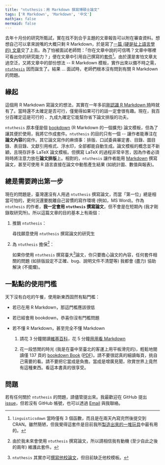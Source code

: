 ```yaml
---
title: "ntuthesis：用 Markdown 撰寫博碩士論文"
tags: ['R Markdown', 'Markdown', '中文']
mathjax: false
mermaid: false
---
```


去年十月份的研究所甄試，實在找不到合乎主題的文章報告可以附在審查資料。想想自己可以拿來說嘴的大概只剩 R Markdown，於是寫了[一篇 (硬是扯上語言學的) 文章](https://liao961120.github.io/ling-rmd)交了上去。<!--more-->為了怕被面試老師問：「你在文章中說的可信嗎？文章中哪裡可看出你的研究能力？」便在文章中引用自己撰寫的[套件](https://liao961120.github.io/linguisticsdown)[^linguisticsdown]。由於還是害怕文章太過空泛，又將文章中的部份想法 -- R Markdown 模板，實作出來以備不時之需，[`ntuthesis`](https://liao961120.github.io/ntuthesis) 因而誕生了。結果 ... 面試時，老師們根本沒有問到有關 R Markdown 的問題。


[^linguisticsdown]: `linguisticsdown` 當時僅有 3 個函數，而且是在兩天內寫完然後提交到 CRAN。雖然簡陋，但我覺得這套件是目前我所[製造出來的一堆玩具](/#projects)中最有用的。



## 緣起

這個用 R Markdown 寫論文的想法，其實在一年多前[剛認識 R Markdown 時](/2018/01/31/RlearningPath.html)時就有了。當時還不太確定是否可行，僅覺得如果可行的話一定會很有趣。現在，我百分百確定這是可行的 、九成九確定它能幫你省下論文排版的功夫。

`ntuthesis` 原本僅是個 [bookdown](https://github.com/rstudio/bookdown) (R Markdown 的一個擴充) 論文模板，但為了讓其便於使用，我將它作成套件。`ntuthesis` 的目的只有一個 -- 讓作者能專注在**論文內容**的寫作。其它論文寫作的麻煩事：排版、口試委員審定書、目錄、圖目錄、表目錄、文獻引用格式、浮水印，全部都能自動生成。論文模板的概念並不新穎，且現存許多 LaTeX 論文模板。但撰寫 LaTeX 的過程非常辛苦，因為作者必須時時將注意力放在**論文排版**上。相對的，`ntuthesis` 讓作者能用 [Markdown](https://zh.wikipedia.org/wiki/Markdown#示例) 撰寫論文，甚至可使用 R 語言直接在論文中動態產生結果 (如統計圖、數值與報表)。


## 總是需要跨出第一步

現在的問題是，臺灣還沒有人用過 `ntuthesis` 撰寫論文，而當「第一位」總是相當可怕的，更何況還要脫離自己習慣的寫作環境 (例如，MS Word)。作為 `ntuthesis` 的作者，**我一定會用 `ntuthesis` 撰寫論文**，但不會是在短期內 (我才剛錄取研究所)。所以這篇文章的目的基本上有兩個：

1. 推銷 `ntuthesis`：

    尋找願意使用 `ntuthesis` 撰寫論文的研究生
    
1. 為 `ntuthesis` 擔保[^guarantee]：

    如果你使用 `ntuthesis` 撰寫臺大[^ntu]論文，你只要擔心論文的內容，任何套件相關的問題 (如排版設定不正確、bug、說明文件不清楚等) 我都會 (盡力) 協助解決 (不擺爛)。

    
[^guarantee]: 由於我未來會使用 `ntuthesis` 撰寫論文，所以請相信我有動機 (至少自此之後的兩年) 維護此套件。

[^ntu]: `ntuthesis` 其實亦可[撰寫他校論文](https://liao961120.github.io/ntuthesis/articles/extend_template.html)，但目前缺乏他校模板。



## 一點點的使用門檻

天下沒有白吃的午餐，使用新東西固然有點門檻：

- 若已在用 R Markdown，那這門檻應該很低

- 若已經會用 bookdown，恭喜你沒有門檻問題

- 若不懂 R Markdown，甚至完全不懂 Markdown

    1. 請花 3 分鐘閱讀[維基百科](https://zh.wikipedia.org/wiki/Markdown)，花 5 分鐘[用用看 Markdown](https://jbt.github.io/markdown-editor)
    
    2. 花一段悠閒的時光 (我是在臺中至臺北的客運上用平板滑完的)，輕鬆地閱讀僅 137 頁的 [bookdown Book](https://bookdown.org/yihui/bookdown/) ([PDF](https://bookdown.org/yihui/bookdown/bookdown.pdf))。請不要很認真的細讀每頁，挑自己需要的看。請不要把它當成是負擔。當成是增廣見聞，欣賞世界上竟然有這種東西。看這本書真的很享受。


## 問題

若有任何關於 `ntuthesis` 的問題，請儘管提出來。我最歡迎在 GitHub 提出 [issue](https://github.com/liao961120/ntuthesis/issues)，但若沒有 GitHub 帳號，也可以透過 [Email](mailto:liao961120@gmail.com) 與我聯絡。




